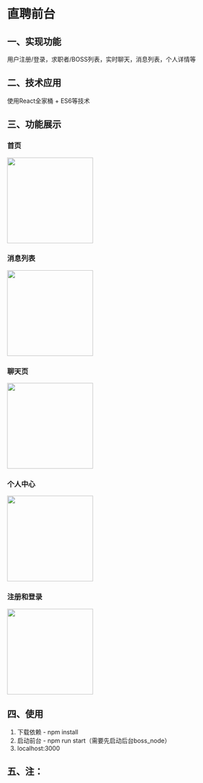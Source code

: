 # 直聘前台

## 一、实现功能
用户注册/登录，求职者/BOSS列表，实时聊天，消息列表，个人详情等

## 二、技术应用
使用React全家桶 + ES6等技术

## 三、功能展示
### 首页

<img src="https://user-images.githubusercontent.com/61956206/161998185-064698ad-1acc-4df6-ad19-daf707a9f529.png" alt="" width="200">

### 消息列表

<img src="https://user-images.githubusercontent.com/61956206/161998294-b287fa58-07d6-403b-a556-4a67ef96e856.png" alt="" width="200">

### 聊天页

<img src="https://user-images.githubusercontent.com/61956206/161998625-e00122e1-a6d3-4eeb-8e16-cb2eff7d8aa3.png" alt="" width="200">

### 个人中心

<img src="https://user-images.githubusercontent.com/61956206/161998716-9352a736-d90e-4687-88d7-43587c711f0b.png" alt="" width="200">

### 注册和登录

<img src="https://user-images.githubusercontent.com/61956206/161997952-9368ac54-4b8b-4583-890b-6af8deacead4.png" alt="" width="200">

## 四、使用
1. 下载依赖 - npm install
2. 启动前台 - npm run start（需要先启动后台boss_node）
3. localhost:3000

## 五、注：
